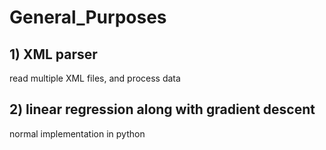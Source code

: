 # General_Purposes
## 1) XML parser
read multiple XML files, and process data 
## 2) linear  regression along with gradient descent
normal implementation in python

